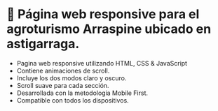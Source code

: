 # 🏡 Página web responsive para el agroturismo Arraspine ubicado en astigarraga.

- Pagina web responsive utilizando HTML, CSS & JavaScript
- Contiene animaciones de scroll.
- Incluye los dos modos claro y oscuro.
- Scroll suave para cada sección.
- Desarrollada con la metodologia Mobile First.
- Compatible con todos los dispositivos.

